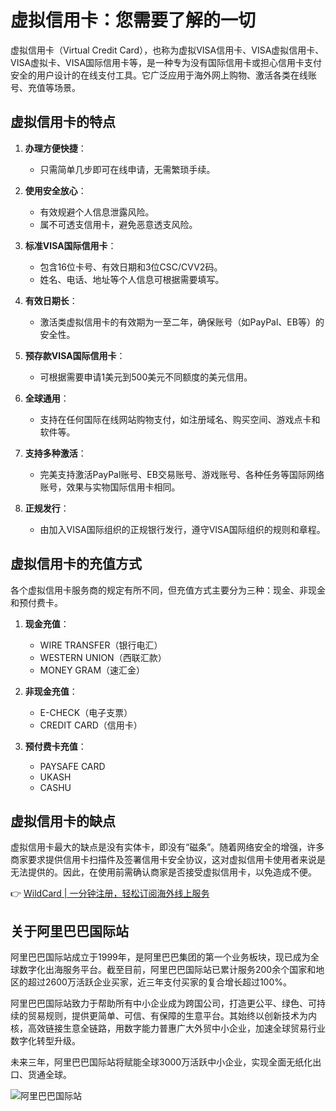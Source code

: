 # 虚拟信用卡：您需要了解的一切

虚拟信用卡（Virtual Credit Card），也称为虚拟VISA信用卡、VISA虚拟信用卡、VISA虚拟卡、VISA国际信用卡等，是一种专为没有国际信用卡或担心信用卡支付安全的用户设计的在线支付工具。它广泛应用于海外网上购物、激活各类在线账号、充值等场景。

## 虚拟信用卡的特点

1. **办理方便快捷**：
   - 只需简单几步即可在线申请，无需繁琐手续。

2. **使用安全放心**：
   - 有效规避个人信息泄露风险。
   - 属不可透支信用卡，避免恶意透支风险。

3. **标准VISA国际信用卡**：
   - 包含16位卡号、有效日期和3位CSC/CVV2码。
   - 姓名、电话、地址等个人信息可根据需要填写。

4. **有效日期长**：
   - 激活类虚拟信用卡的有效期为一至二年，确保账号（如PayPal、EB等）的安全性。

5. **预存款VISA国际信用卡**：
   - 可根据需要申请1美元到500美元不同额度的美元信用。

6. **全球通用**：
   - 支持在任何国际在线网站购物支付，如注册域名、购买空间、游戏点卡和软件等。

7. **支持多种激活**：
   - 完美支持激活PayPal账号、EB交易账号、游戏账号、各种任务等国际网络账号，效果与实物国际信用卡相同。

8. **正规发行**：
   - 由加入VISA国际组织的正规银行发行，遵守VISA国际组织的规则和章程。

## 虚拟信用卡的充值方式

各个虚拟信用卡服务商的规定有所不同，但充值方式主要分为三种：现金、非现金和预付费卡。

1. **现金充值**：
   - WIRE TRANSFER（银行电汇）
   - WESTERN UNION（西联汇款）
   - MONEY GRAM（速汇金）

2. **非现金充值**：
   - E-CHECK（电子支票）
   - CREDIT CARD（信用卡）

3. **预付费卡充值**：
   - PAYSAFE CARD
   - UKASH
   - CASHU

## 虚拟信用卡的缺点

虚拟信用卡最大的缺点是没有实体卡，即没有“磁条”。随着网络安全的增强，许多商家要求提供信用卡扫描件及签署信用卡安全协议，这对虚拟信用卡使用者来说是无法提供的。因此，在使用前需确认商家是否接受虚拟信用卡，以免造成不便。

👉 [WildCard | 一分钟注册，轻松订阅海外线上服务](https://bbtdd.com/WildCard)

## 关于阿里巴巴国际站

阿里巴巴国际站成立于1999年，是阿里巴巴集团的第一个业务板块，现已成为全球数字化出海服务平台。截至目前，阿里巴巴国际站已累计服务200余个国家和地区的超过2600万活跃企业买家，近三年支付买家的复合增长超过100%。

阿里巴巴国际站致力于帮助所有中小企业成为跨国公司，打造更公平、绿色、可持续的贸易规则，提供更简单、可信、有保障的生意平台。其始终以创新技术为内核，高效链接生意全链路，用数字能力普惠广大外贸中小企业，加速全球贸易行业数字化转型升级。

未来三年，阿里巴巴国际站将赋能全球3000万活跃中小企业，实现全面无纸化出口、货通全球。

![阿里巴巴国际站](https://bbtdd.com/img/5479845742293.webp)